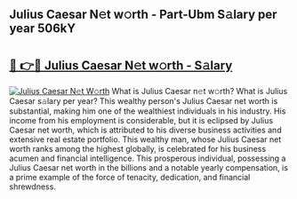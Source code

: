 ## Julius Caesar N𝚎t w𝚘rth - Part-Ubm S𝚊lary per year 506kY

# <h2><a href="http://gc1huu.nevu.top/?p=Julius+Caesar">🔗 👉🔴 Julius Caesar N𝚎t w𝚘rth - S𝚊lary</a></h2>

[![Julius Caesar N𝚎t W𝚘rth](https://i.imgur.com/Oavwk0R.jpeg)](http://gc1huu.nevu.top/?p=Julius+Caesar)
What is Julius Caesar n𝚎t w𝚘rth? What is Julius Caesar s𝚊lary per year?
This wealthy person's Julius Caesar net worth is substantial, making him one of the wealthiest individuals in his industry. His income from his employment is considerable, but it is eclipsed by Julius Caesar net worth, which is attributed to his diverse business activities and extensive real estate portfolio. This wealthy man, whose Julius Caesar net worth ranks among the highest globally, is celebrated for his business acumen and financial intelligence. This prosperous individual, possessing a Julius Caesar net worth in the billions and a notable yearly compensation, is a prime example of the force of tenacity, dedication, and financial shrewdness.
